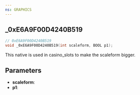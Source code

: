 ```yaml
---
ns: GRAPHICS
---
```

## _0xE6A9F00D4240B519

```c
// 0xE6A9F00D4240B519
void _0xE6A9F00D4240B519(int scaleform, BOOL p1);
```

This native is used in casino_slots to make the scaleform bigger.

## Parameters
* **scaleform**: 
* **p1**: 

